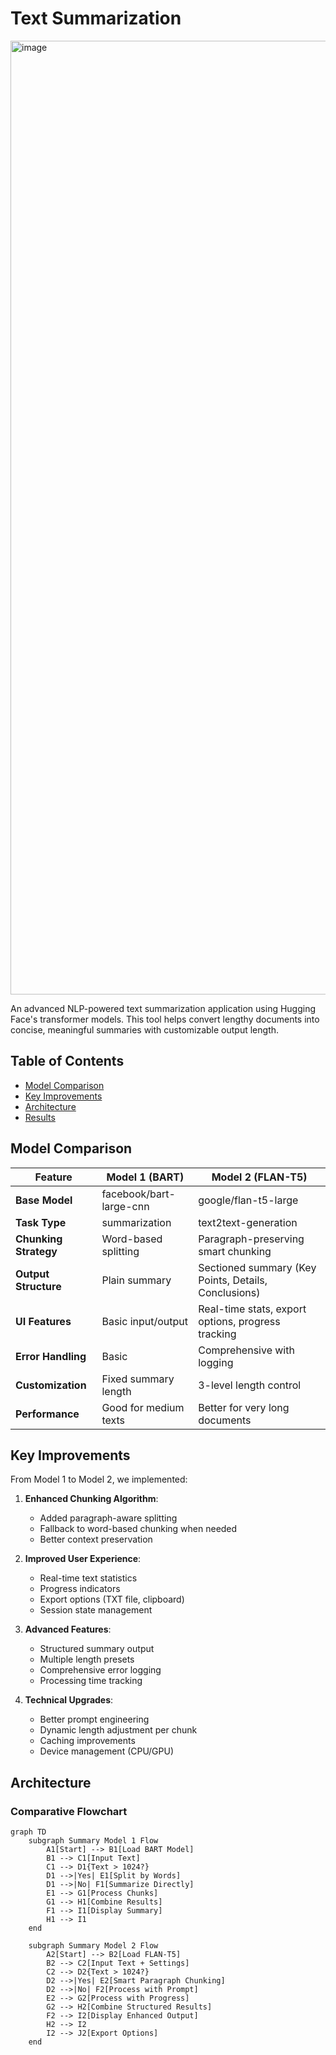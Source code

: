 
# Text Summarization 

<img width="2873" height="1526" alt="image" src="https://github.com/user-attachments/assets/81e08a2e-8b2a-484a-889c-69969efe2100" />


An advanced NLP-powered text summarization application using Hugging Face's transformer models. This tool helps convert lengthy documents into concise, meaningful summaries with customizable output length.

## Table of Contents
- [Model Comparison](#model-comparison)
- [Key Improvements](#key-improvements)
- [Architecture](#architecture)
- [Results](#Result)


## Model Comparison

| Feature                | Model 1 (BART)                          | Model 2 (FLAN-T5)                       |
|------------------------|----------------------------------------|----------------------------------------|
| **Base Model**         | facebook/bart-large-cnn                | google/flan-t5-large                   |
| **Task Type**          | summarization                          | text2text-generation                   |
| **Chunking Strategy**  | Word-based splitting                  | Paragraph-preserving smart chunking    |
| **Output Structure**   | Plain summary                         | Sectioned summary (Key Points, Details, Conclusions) |
| **UI Features**        | Basic input/output                    | Real-time stats, export options, progress tracking |
| **Error Handling**     | Basic                                 | Comprehensive with logging             |
| **Customization**      | Fixed summary length                  | 3-level length control                 |
| **Performance**        | Good for medium texts                 | Better for very long documents         |

## Key Improvements

From Model 1 to Model 2, we implemented:

1. **Enhanced Chunking Algorithm**:
   - Added paragraph-aware splitting
   - Fallback to word-based chunking when needed
   - Better context preservation

2. **Improved User Experience**:
   - Real-time text statistics
   - Progress indicators
   - Export options (TXT file, clipboard)
   - Session state management

3. **Advanced Features**:
   - Structured summary output
   - Multiple length presets
   - Comprehensive error logging
   - Processing time tracking

4. **Technical Upgrades**:
   - Better prompt engineering
   - Dynamic length adjustment per chunk
   - Caching improvements
   - Device management (CPU/GPU)

## Architecture

### Comparative Flowchart

```mermaid
graph TD
    subgraph Summary Model 1 Flow
        A1[Start] --> B1[Load BART Model]
        B1 --> C1[Input Text]
        C1 --> D1{Text > 1024?}
        D1 -->|Yes| E1[Split by Words]
        D1 -->|No| F1[Summarize Directly]
        E1 --> G1[Process Chunks]
        G1 --> H1[Combine Results]
        F1 --> I1[Display Summary]
        H1 --> I1
    end
    
    subgraph Summary Model 2 Flow
        A2[Start] --> B2[Load FLAN-T5]
        B2 --> C2[Input Text + Settings]
        C2 --> D2{Text > 1024?}
        D2 -->|Yes| E2[Smart Paragraph Chunking]
        D2 -->|No| F2[Process with Prompt]
        E2 --> G2[Process with Progress]
        G2 --> H2[Combine Structured Results]
        F2 --> I2[Display Enhanced Output]
        H2 --> I2
        I2 --> J2[Export Options]
    end


  
    
    
